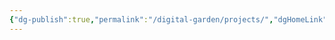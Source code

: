 ```yaml
---
{"dg-publish":true,"permalink":"/digital-garden/projects/","dgHomeLink":true,"dgShowBacklinks":true,"dgShowLocalGraph":true,"dgShowInlineTitle":true,"dgShowFileTree":true,"dgEnableSearch":true}
---
```


